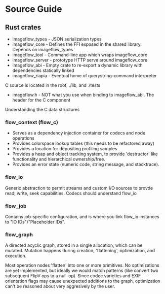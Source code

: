 # Source Guide


## Rust crates

* imageflow_types - JSON serialization types
* imageflow_core - Defines the FFI exposed in the shared library. Depends on imageflow_types
* imageflow_tool - Command-line app which wraps imageflow_core
* imageflow_server - prototype HTTP serve around imageflow_core
* imageflow_abi - Empty crate to re-export a dynamic library with dependencies statically linked
* imageflow_riapia - Eventual home of querystring-command interpreter


C source is located in the root, ./lib, and ./tests

* imageflow.h - NOT what you use when binding to imageflow_abi. The header for the C component

Understanding the C data structures

### flow_context (flow_c)

* Serves as a dependency injection container for codecs and node operations
* Provides colorspace lookup tables (this needs to be refactored away)
* Provides a location for depositing profiling samples
* Provides a heap and object tracking system, to provide 'destructor' like functionality and hierarchical ownership/free. 
* Provides an error state (numeric code, string message, and stacktrace). 

### flow_io

Generic abstraction to permit streams and custom I/O sources to provde read, write, seek capabilities. Codecs should understand flow_io

### flow_job

Contains job-specific configuration, and is where you link flow_io instances to "IO IDs"/"Placeholder IDs".

### flow_graph

A directed acyclic graph, stored in a single allocation, which can be mutated. Mutation happens during creation, 'flattening', optimization, and execution.

Most operation nodes 'flatten' into one or more primitives. 
No optimizations are yet implemented, but ideally we would match patterns (like convert two subsequent FlipV ops to a null-op). Since codec varieties and EXIF orientation flags may cause unexpected additions to the graph, optimization can't be reasoned about very aggresively by the user. 




